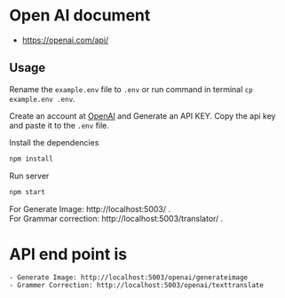 # Open AI document
  - https://openai.com/api/

## Usage

Rename the `example.env` file to `.env` or run command in terminal `cp example.env .env`.

Create an account at [OpenAI](https://beta.openai.com/) and Generate an API KEY. Copy the api key and paste it to the `.env` file.

Install the dependencies

```bash
npm install
```

Run server

```bash
npm start
```

For Generate Image: http://localhost:5003/ .   
For Grammar correction: http://localhost:5003/translator/ . 

# API end point is
    - Generate Image: http://localhost:5003/openai/generateimage
    - Grammer Correction: http://localhost:5003/openai/texttranslate
